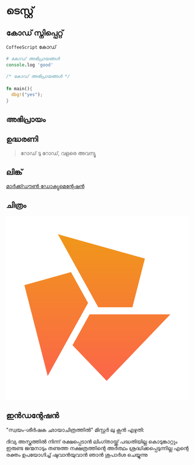 [Markdown 全局注释]:#

# ടെസ്റ്റ്

## കോഡ് സ്നിപ്പെറ്റ്

`CoffeeScript` കോഡ്

```coffee
# കോഡ് അഭിപ്രായങ്ങൾ
console.log 'good'


```

```rust
/* കോഡ് അഭിപ്രായങ്ങൾ */

fn main(){
  dbg!("yes");
}
```

## അഭിപ്രായം

<!-- HTML 注释 --> 

<!-- 多行注释 --> 

## ഉദ്ധരണി

> റോഡ് ടു റോഡ്, വളരെ അവന്യൂ

## ലിങ്ക്

[മാർക്ക്ഡൗൺ ഡോക്യുമെന്റേഷൻ](https://github.com/xxai-art/xxai-art-md)

## ചിത്രം

![xxAI.Art ബ്രാൻഡ് ഐഡന്റിറ്റി](https://raw.githubusercontent.com/xxai-art/web/main/file/svg/logo.svg)

## ഇൻഡന്റേഷൻ

"സ്വയം-ശീർഷക ഛായാചിത്രത്തിൽ" മിസ്റ്റർ ലു ക്സൻ എഴുതി:

  ദിവ്യ അസ്ത്രത്തിൽ നിന്ന് രക്ഷപ്പെടാൻ ലിംഗ്തായ്ക്ക് പദ്ധതിയില്ല
  കൊടുങ്കാറ്റും ഇരുണ്ട ജന്മനാടും
  തണുത്ത നക്ഷത്രത്തിന്റെ അർത്ഥം ശ്രദ്ധിക്കപ്പെടുന്നില്ല
  എന്റെ രക്തം ഉപയോഗിച്ച് ഷുവാൻയുവാൻ ഞാൻ ശുപാർശ ചെയ്യുന്നു


